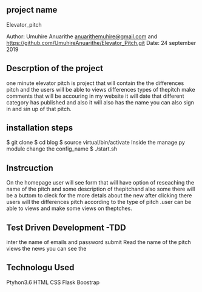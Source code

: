 ## project name
Elevator_pitch
 
 Author: Umuhire Anuarithe <anuarithemuhire@gmail.com> and https://github.com/UmuhireAnuarithe/Elevator_Pitch.git
Date:  24 september 2019 

## Descrption of the project
one minute elevator pitch  is project that will contain the  the differences pitch  and the users will be able to views differences types of thepitch  make comments  that will be accouring in my  website it will date  that  different category has published and also it will also has the name you can also sign in and sin up
of that pitch.
## installation steps
$ git clone 
$ cd blog
$ source virtual/bin/activate
Inside the manage.py module change the config_name 
$ ./start.sh
## Instrcuction
On the homepage user will see form that will have option of reseaching the name of the pitch and some description of thepitchand also some there will be a buttom  to cleck for the more detals about the new after clicking there  users will the differences pitch according to the type of pitch .user can be able to views and make some views on theptches.
## Test Driven Development -TDD
inter the name of emails and password   submit Read the name of the pitch views the  news  you  can see the 

## Technologu Used

Ptyhon3.6 
HTML
CSS
Flask
Boostrap

